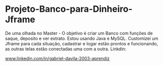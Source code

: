 # Projeto-Banco-para-Dinheiro-Jframe
De uma olhada no Master - 
O objetivo é criar um Banco com funções de saque, deposito e ver extrato. Estou usando Java e MySQL. Customizei um Jframe para cada situação, cadastrar e logar estão prontos e funcionando, as outras telas estão conectadas uma com a outra.
Linkdin:

www.linkedin.com/in/gabriel-davila-2003-aprendiz
